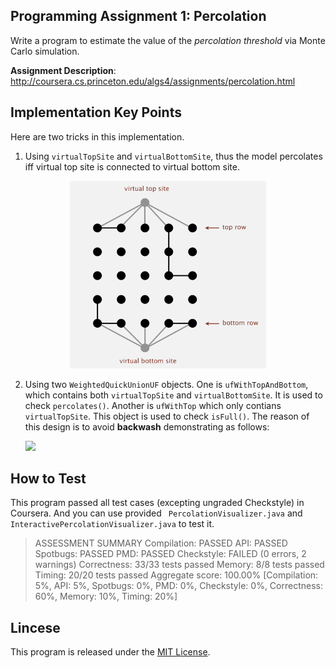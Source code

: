 ## Programming Assignment 1: Percolation

Write a program to estimate the value of the *percolation threshold* via Monte Carlo simulation.

**Assignment Description**: http://coursera.cs.princeton.edu/algs4/assignments/percolation.html

 ## Implementation Key Points

Here are two tricks in this implementation.

1. Using `virtualTopSite` and `virtualBottomSite`, thus the model percolates iff virtual top site is connected to virtual bottom site.
  <p align="center">
    <img src="./img/virtual_sites.png" height="300px" />
  </p>

2. Using two `WeightedQuickUnionUF` objects. One is `ufWithTopAndBottom`, which contains both `virtualTopSite` and `virtualBottomSite`.  It is used to check `percolates()`. Another is `ufWithTop` which only contians `virtualTopSite`. This object is used to check `isFull()`. The reason of this design is to avoid **backwash** demonstrating as follows:

   ![](/Users/leon/Files/algorithms/hw/W1-percolation/img/percolation-backwash.png)

## How to Test

This program passed all test cases (excepting ungraded Checkstyle) in Coursera. And you can use provided ` PercolationVisualizer.java` and `InteractivePercolationVisualizer.java` to test it.

> ASSESSMENT SUMMARY
> Compilation:  PASSED
> API:          PASSED
> Spotbugs:     PASSED
> PMD:          PASSED
> Checkstyle:   FAILED (0 errors, 2 warnings)
> Correctness:  33/33 tests passed
> Memory:       8/8 tests passed
> Timing:       20/20 tests passed
> Aggregate score: 100.00%
> [Compilation: 5%, API: 5%, Spotbugs: 0%, PMD: 0%, Checkstyle: 0%, Correctness: 60%, Memory: 10%, Timing: 20%]

## Lincese

This program is released under the [MIT License](https://opensource.org/licenses/MIT).

